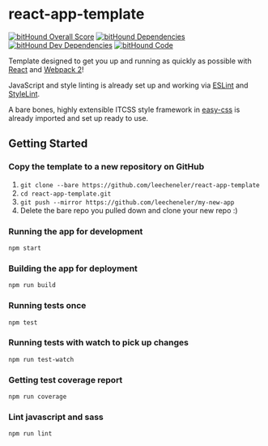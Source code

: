 # react-app-template
[![bitHound Overall Score](https://www.bithound.io/github/LeeCheneler/react-app-template/badges/score.svg)](https://www.bithound.io/github/LeeCheneler/react-app-template)
[![bitHound Dependencies](https://www.bithound.io/github/LeeCheneler/react-app-template/badges/dependencies.svg)](https://www.bithound.io/github/LeeCheneler/react-app-template/master/dependencies/npm)
[![bitHound Dev Dependencies](https://www.bithound.io/github/LeeCheneler/react-app-template/badges/devDependencies.svg)](https://www.bithound.io/github/LeeCheneler/react-app-template/master/dependencies/npm)
[![bitHound Code](https://www.bithound.io/github/LeeCheneler/react-app-template/badges/code.svg)](https://www.bithound.io/github/LeeCheneler/react-app-template)

Template designed to get you up and running as quickly as possible with [React](https://github.com/facebook/react) and [Webpack 2](https://github.com/webpack)!

JavaScript and style linting is already set up and working via [ESLint](https://github.com/eslint/eslint) and [StyleLint](https://github.com/stylelint/stylelint).

A bare bones, highly extensible ITCSS style framework in [easy-css](https://github.com/leecheneler/easy-css) is already imported and set up ready to use.


## Getting Started

### Copy the template to a new repository on GitHub

1. `git clone --bare https://github.com/leecheneler/react-app-template`
2. `cd react-app-template.git`
3. `git push --mirror https://github.com/leecheneler/my-new-app`
4. Delete the bare repo you pulled down and clone your new repo :)

### Running the app for development
`npm start`

### Building the app for deployment
`npm run build`

### Running tests once
`npm test`

### Running tests with watch to pick up changes
`npm run test-watch`

### Getting test coverage report
`npm run coverage`

### Lint javascript and sass
`npm run lint`
